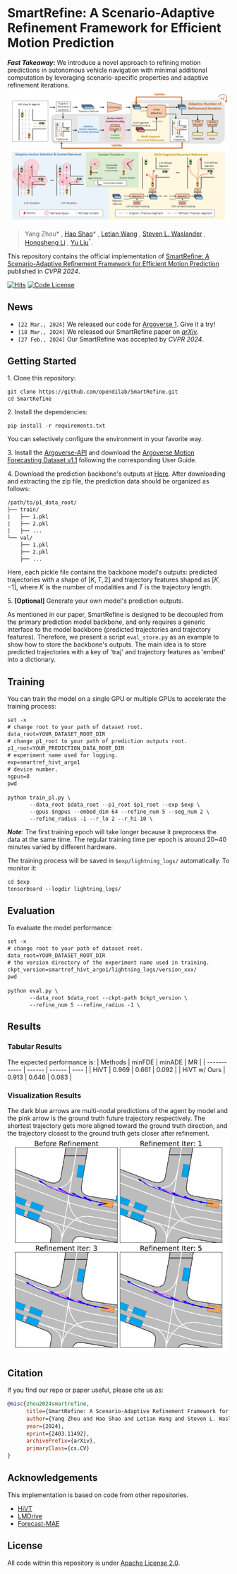 # SmartRefine: A Scenario-Adaptive Refinement Framework for Efficient Motion Prediction

**_Fast Takeaway_:** We introduce a novel approach to refining motion predictions in autonomous vehicle navigation with minimal additional computation by leveraging scenario-specific properties and adaptive refinement iterations.
![pipeline](assets/pipeline.png)
> Yang Zhou\* , [Hao Shao](http://hao-shao.com/)\* , [Letian Wang](https://letianwang0.wixsite.com/myhome) , [Steven L. Waslander](https://www.trailab.utias.utoronto.ca/stevenwaslander) , [Hongsheng Li](http://www.ee.cuhk.edu.hk/~hsli/) , [Yu Liu](https://liuyu.us/)$^\dagger$.

This repository contains the official implementation of [SmartRefine: A Scenario-Adaptive Refinement Framework for Efficient Motion Prediction](https://arxiv.org/abs/2403.11492) published in _CVPR 2024_.

[![Hits](https://hits.seeyoufarm.com/api/count/incr/badge.svg?url=https%3A%2F%2Fgithub.com%2Fopendilab%2FSmartRefine%2F&count_bg=%2379C83D&title_bg=%23555555&icon=&icon_color=%23E7E7E7&title=hits&edge_flat=false)](https://hits.seeyoufarm.com)
[![Code License](https://img.shields.io/badge/Code%20License-Apache_2.0-green.svg)](https://github.com/tatsu-lab/stanford_alpaca/blob/main/LICENSE)

## News
- `[22 Mar., 2024]` We released our code for [Argoverse 1](https://github.com/argoverse/argoverse-api). Give it a try!
- `[18 Mar., 2024]` We released our SmartRefine paper on [<u>_arXiv_</u>](https://arxiv.org/abs/2403.11492).
- `[27 Feb., 2024]` Our SmartRefine was accepted by _CVPR 2024_.

## Getting Started
1\. Clone this repository:
```
git clone https://github.com/opendilab/SmartRefine.git
cd SmartRefine
```
2\. Install the dependencies:
```
pip install -r requirements.txt
```
You can selectively configure the environment in your favorite way.

3\. Install the [Argoverse-API]() and download the [Argoverse Motion Forecasting Dataset v1.1](https://www.argoverse.org/av1.html) following the corresponding User Guide.

4\. Download the prediction backbone's outputs at [Here](https://openxlab.org.cn/datasets/kmzy99/SmartRefine/tree/main/prediction_data). After downloading and extracting the zip file, the prediction data should be organized as follows:
```
/path/to/p1_data_root/
├── train/
|   ├── 1.pkl
|   ├── 2.pkl
|   ├── ...
└── val/
    ├── 1.pkl
    ├── 2.pkl
    ├── ...
```
Here, each pickle file contains the backbone model's outputs: predicted trajectories with a shape of $[K, T, 2]$ and trajectory features shaped as $[K, -1]$, where $K$ is the number of modalities and $T$ is the trajectory length.

5\. **[Optional]** Generate your own model's prediction outputs.

As mentioned in our paper, SmartRefine is designed to be decoupled from the primary prediction model backbone, and only requires a generic interface to the model backbone (predicted trajectories and trajectory features). Therefore, we present a script `eval_store.py` as an example to show how to store the backbone's outputs. The main idea is to store predicted trajectories with a key of 'traj' and trajectory features as 'embed' into a dictionary.

## Training
You can train the model on a single GPU or multiple GPUs to accelerate the training process:
```
set -x
# change root to your path of dataset root.
data_root=YOUR_DATASET_ROOT_DIR
# change p1_root to your path of prediction outputs root.
p1_root=YOUR_PREDICTION_DATA_ROOT_DIR
# experiment name used for logging.
exp=smartref_hivt_argo1
# device number.
ngpus=8
pwd

python train_pl.py \
       --data_root $data_root --p1_root $p1_root --exp $exp \
       --gpus $ngpus --embed_dim 64 --refine_num 5 --seg_num 2 \
       --refine_radius -1 --r_lo 2 --r_hi 10 \
```
**_Note_**: The first training epoch will take longer because it preprocess the data at the same time. The regular training time per epoch is around 20~40 minutes varied by different hardware.

The training process will be saved in `$exp/lightning_logs/` automatically. To monitor it:
```
cd $exp
tensorboard --logdir lightning_logs/
```

## Evaluation
To evaluate the model performance:
```
set -x
# change root to your path of dataset root.
data_root=YOUR_DATASET_ROOT_DIR
# the version directory of the experiment name used in training.
ckpt_version=smartref_hivt_argo1/lightning_logs/version_xxx/
pwd

python eval.py \
       --data_root $data_root --ckpt-path $ckpt_version \
       --refine_num 5 --refine_radius -1 \
```
## Results
### Tabular Results
The expected performance is:
| Methods      | minFDE | minADE | MR   |
| ------------ | ------ | ------ | ---- |
| HiVT         | 0.969   | 0.661   | 0.092 |
| HiVT w/ Ours | 0.913   | 0.646   | 0.083 |
### Visualization Results
The dark blue arrows are multi-nodal predictions of the agent by model and the pink arrow is the ground truth future trajectory respectively. The shortest trajectory gets more aligned toward the ground truth direction, and the trajectory closest to the ground truth gets closer after refinement.
![vis](assets/visualization.png)

## Citation
If you find our repo or paper useful, please cite us as:

```bibtex
@misc{zhou2024smartrefine,
      title={SmartRefine: A Scenario-Adaptive Refinement Framework for Efficient Motion Prediction}, 
      author={Yang Zhou and Hao Shao and Letian Wang and Steven L. Waslander and Hongsheng Li and Yu Liu},
      year={2024},
      eprint={2403.11492},
      archivePrefix={arXiv},
      primaryClass={cs.CV}
}
```

## Acknowledgements

This implementation is based on code from other repositories.
- [HiVT](https://github.com/ZikangZhou/HiVT)
- [LMDrive](https://github.com/opendilab/LMDrive)
- [Forecast-MAE](https://github.com/jchengai/forecast-mae)

## License

All code within this repository is under [Apache License 2.0](https://www.apache.org/licenses/LICENSE-2.0).